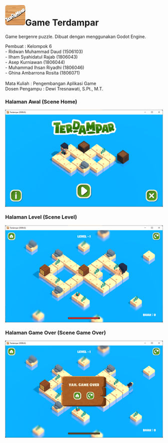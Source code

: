 <img src="icon.png" align="left" width="64" height="64">

# Game Terdampar
Game bergenre puzzle. Dibuat dengan menggunakan Godot Engine.

Pembuat : Kelompok 6 <br>
         - Ridwan Muhammad Daud	(1506103) <br>
         - Ilham Syahidatul Rajab	(1806043) <br>
         - Asep Kurniawan	(1806044) <br>
         - Muhammad Ihsan Riyadhi	(1806046) <br>
         - Ghina Ambarrona Rosita	(1806071) <br> <br>
Mata Kuliah : Pengembangan Aplikasi Game <br>
Dosen Pengampu : Dewi Tresnawati, S.Pt., M.T. <br>

### Halaman Awal (Scene Home)
<img align="center" src="assets/images/home.png">

### Halaman Level (Scene Level)
<img align="center" src="assets/images/level_1.png">

### Halaman Game Over (Scene Game Over)
<img align="center" src="assets/images/game_over.png">




